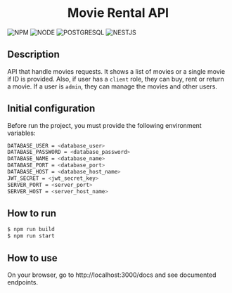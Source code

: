 <h1 align="center">Movie Rental API</h1>

![NPM](https://img.shields.io/badge/NPM-8.3.1-389AD5?labelColor=31C4F3&style=for-the-badge) ![NODE](https://img.shields.io/badge/NODE-16.14.0-8FC965?labelColor=5D9741&style=for-the-badge) ![POSTGRESQL](https://img.shields.io/badge/POSTGRESQL-12.9-8FC965?labelColor=5D9741&style=for-the-badge) ![NESTJS](https://img.shields.io/badge/NESTJS-8.2.1-389AD5?labelColor=31C4F3&style=for-the-badge)

## Description

API that handle movies requests. It shows a list of movies or a single movie if ID is provided. Also, if user has a `client` role, they can buy, rent or return a movie. If a user is `admin`, they can manage the movies and other users. 

## Initial configuration
Before run the project, you must provide the following environment variables:

```bash
DATABASE_USER = <database_user>
DATABASE_PASSWORD = <database_password>
DATABASE_NAME = <database_name>
DATABASE_PORT = <database_port>
DATABASE_HOST = <database_host_name>
JWT_SECRET = <jwt_secret_key>
SERVER_PORT = <server_port>
SERVER_HOST = <server_host_name>
```


## How to run

```bash
$ npm run build
$ npm run start
```
## How to use
On your browser, go to http://localhost:3000/docs and see documented endpoints.
